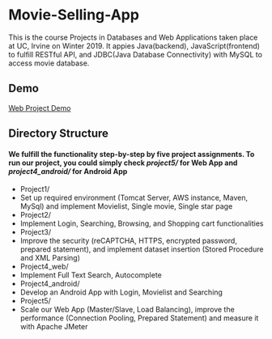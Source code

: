# Movie-Selling-App

This is the course Projects in Databases and Web Applications taken place at UC, Irvine on Winter 2019. It appies Java(backend), JavaScript(frontend) to fulfill RESTful API, and JDBC(Java Database Connectivity) with MySQL to access movie database.

## Demo

[Web Project Demo](https://drive.google.com/open?id=1tfIvCw34vw5W_Zmf8EhlhHbtmgb4_oag)


## Directory Structure
#### We fulfill the functionality step-by-step by five project assignments. To run our project, you could simply check *project5/* for Web App and *project4_android/* for Android App

-	Project1/ 
  - Set up required environment (Tomcat Server, AWS instance, Maven, MySql) and implement Movielist, Single movie, Single star page
-	Project2/
  - Implement Login, Searching, Browsing, and Shopping cart functionalities
-	Project3/ 
  - Improve the security (reCAPTCHA, HTTPS, encrypted password, prepared statement), and implement dataset insertion (Stored Procedure and XML Parsing)
-	Project4_web/ 
  - Implement Full Text Search, Autocomplete
-	Project4_android/ 
  - Develop an Android App with Login, Movielist and Searching
-	Project5/ 
  - Scale our Web App (Master/Slave, Load Balancing), improve the performance (Connection Pooling, Prepared Statement) and measure it with Apache JMeter 
